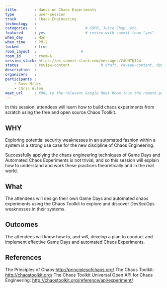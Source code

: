 ```yaml
---
title        : Hands on Chaos Experiments
type         : user-session
track        : Chaos Engineering
technology   :
categories   :                      # GDPR, Juice Shop, etc.
featured     : yes                  # review with summit team "yes"
when_day     : Mon
when_time    : PM-2
locked       : true
room_layout  :                    #
room_id      : room-6
session_slack: https://os-summit.slack.com/messages/CAUNTQ124
status       : review-content              # draft, review-content, done
description  :
organizers   :
participants :
    - Russ Miles
    - Chris Allen
meet_url     : #URL to the relevant Google Meet Room thus the remote participants can join a session
---
```


In this session, attendees will learn how to build chaos experiments from scratch using the free and open source Chaos Toolkit.

## WHY

Exploring potential security weaknesses in an automated fashion within a system is a strong use case for the new discipline of Chaos Engineering.

Successfully applying the chaos engineering techniques of Game Days and Automated Chaos Experiments is not trivial, and so this session will explain how to understand and work these practices theoretically and in the real world.

## What

The attendees will design their own Game Days and automated chaos experiments using the Chaos Toolkit to explore and discover DevSecOps weaknesses in their systems.

## Outcomes

The attendees will know how to, and will, develop a plan to conduct and implement effective Game Days and automated Chaos Experiments.

## References

The Principles of Chaos:http://principlesofchaos.org/
The Chaos Toolkit: http://chaostoolkit.org/
The Chaos Toolkit Universal Open API for Chaos Engineering: http://chaostoolkit.org/reference/api/experiment/
